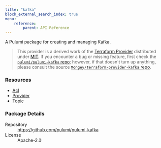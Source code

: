 ```yaml
---
title: "kafka"
block_external_search_index: true
menu:
    reference:
        parent: API Reference
---
```


<!-- WARNING: this file was generated by Pulumi Docs Generator. -->
<!-- Do not edit by hand unless you're certain you know what you are doing! -->

A Pulumi package for creating and managing Kafka.

> This provider is a derived work of the [Terraform Provider](https://github.com/Mongey/terraform-provider-kafka)
> distributed under [MIT](https://mit-license.org/). If you encounter a bug or missing feature,
> first check the [`pulumi/pulumi-kafka` repo](https://github.com/pulumi/pulumi-kafka/issues); however, if that doesn't turn up anything,
> please consult the source [`Mongey/terraform-provider-kafka` repo](https://github.com/Mongey/terraform-provider-kafka/issues).

<h3>Resources</h3>
<ul class="api">
    <li><a href="acl" title="Acl"><span class="symbol resource"></span>Acl</a></li>
    <li><a href="provider" title="Provider"><span class="symbol resource"></span>Provider</a></li>
    <li><a href="topic" title="Topic"><span class="symbol resource"></span>Topic</a></li>
</ul>

<h3>Package Details</h3>
<dl class="package-details">
	<dt>Repository</dt>
	<dd><a href="https://github.com/pulumi/pulumi-kafka">https://github.com/pulumi/pulumi-kafka</a></dd>
	<dt>License</dt>
	<dd>Apache-2.0</dd>
    
</dl>

